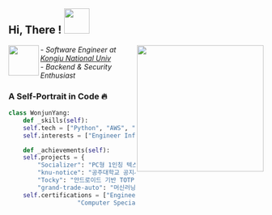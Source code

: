 ## Hi, There ! <img src="https://media.giphy.com/media/mGcNjsfWAjY5AEZNw6/giphy.gif" width="50">
<img align='right' src="https://github.com/user-attachments/assets/baf3a523-c55c-4c4b-9bf1-09d990f011d1" width="250">
<img align='left' src="https://github.com/user-attachments/assets/ae43f73b-0681-4e3c-8f6f-51f5b4bce7b5" width="60">

*- Software Engineer at <a href="https://www.kongju.ac.kr/KNU/index.do">Kongju National Univ</a>*<br>
*- Backend & Security Enthusiast*<br>

### A Self-Portrait in Code 🔥
```python
class WonjunYang:
    def _skills(self):
	self.tech = ["Python", "AWS", "Django"]
	self.interests = ["Engineer Information Security"]

    def _achievements(self):
	self.projects = {
	    "Socializer": "PC형 1인칭 텍스트 어드벤쳐 게임 팀프로젝트 UI 디자인",
	    "knu-notice": "공주대학교 공지사항 알림 서비스",
	    "Tocky": "안드로이드 기반 TOTP (Time-based One-Time Password) 관리자 앱",
	    "grand-trade-auto": "머신러닝 기반 중고차 가격 예측 서비스"}
	self.certifications = ["Engineer Information Processing",
			       "Computer Specialist in Spreadsheet & Database Level-1"]
```
